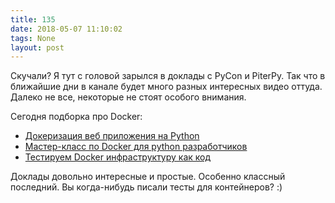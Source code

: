 ```yaml
---
title: 135
date: 2018-05-07 11:10:02
tags: None
layout: post
---
```


Скучали? Я тут с головой зарылся в доклады с PyCon и PiterPy. Так что в ближайшие дни в канале будет много разных интересных видео оттуда. Далеко не все, некоторые не стоят особого внимания.

Сегодня подборка про Docker:
+ [Докеризация веб приложения на Python](https://youtu.be/if6Ly9ik9pE)
+ [Мастер-класс по Docker для python разработчиков](https://youtu.be/i9NGVH0F6Kg)
+ [Тестируем Docker инфраструктуру как код](https://youtu.be/-KUf_jdZ0JM)

Доклады довольно интересные и простые. Особенно классный последний. Вы когда-нибудь писали тесты для контейнеров? :)

